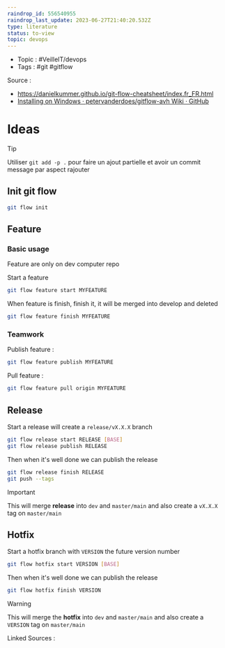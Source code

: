 ```yaml
---
raindrop_id: 556540955
raindrop_last_update: 2023-06-27T21:40:20.532Z
type: literature
status: to-view
topic: devops
---
```

- Topic : #VeilleIT/devops
- Tags : #git #gitflow


Source :  
- https://danielkummer.github.io/git-flow-cheatsheet/index.fr_FR.html
- [Installing on Windows · petervanderdoes/gitflow-avh Wiki · GitHub](https://github.com/petervanderdoes/gitflow-avh/wiki/Installing-on-Windows)

# Ideas

> [!tip] 
> Utiliser `git add -p .` pour faire un ajout partielle et avoir un commit message par aspect rajouter 

## Init git flow

```bash
git flow init
```

## Feature

### Basic usage
Feature are only on dev computer repo

Start a feature
```Bash
git flow feature start MYFEATURE
```

When feature is finish, finish it, it will be merged into develop and deleted

```Bash
git flow feature finish MYFEATURE
```

### Teamwork

Publish feature :

```Bash
git flow feature publish MYFEATURE
```

Pull feature :

```Bash
git flow feature pull origin MYFEATURE
```
## Release

Start a release will create a `release/vX.X.X` branch

```Bash
git flow release start RELEASE [BASE]
git flow release publish RELEASE
```

Then when it's well done we can publish the release 

```Bash
git flow release finish RELEASE
git push --tags
```

> [!important] 
> This will merge **release** into `dev` and `master/main` and also create a `vX.X.X` tag on `master/main`

## Hotfix


Start a hotfix branch with `VERSION` the future version number

```Bash
git flow hotfix start VERSION [BASE]
```

Then when it's well done we can publish the release 

```Bash
git flow hotfix finish VERSION
```

> [!warning] 
> This will merge the **hotfix** into `dev` and `master/main` and also create a `VERSION` tag on `master/main`

Linked Sources :

